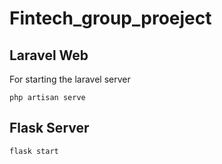 ﻿# Fintech_group_proeject
## Laravel Web
For starting the laravel server
```
php artisan serve
```

## Flask  Server
```
flask start
```

